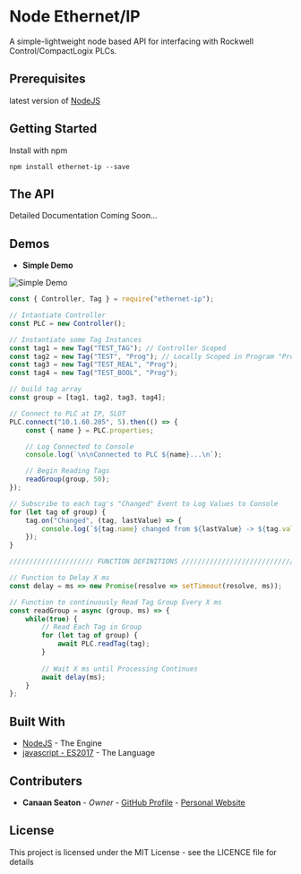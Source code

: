
# Node Ethernet/IP

A simple-lightweight node based API for interfacing with Rockwell Control/CompactLogix PLCs.

## Prerequisites

latest version of [NodeJS](https://nodejs.org/en/)

## Getting Started

Install with npm

```
npm install ethernet-ip --save
```
## The API

Detailed Documentation Coming Soon...

## Demos

- **Simple Demo**

![Simple Demo](http://f.cl.ly/items/3w452r3v3i1s0Z1f2X11/Screen%20recording%202018-03-06%20at%2004.58.30%20PM.gif)

```javascript
const { Controller, Tag } = require("ethernet-ip");

// Intantiate Controller
const PLC = new Controller();

// Instantiate some Tag Instances
const tag1 = new Tag("TEST_TAG"); // Controller Scoped
const tag2 = new Tag("TEST", "Prog"); // Locally Scoped in Program "Prog"
const tag3 = new Tag("TEST_REAL", "Prog");
const tag4 = new Tag("TEST_BOOL", "Prog");

// build tag array
const group = [tag1, tag2, tag3, tag4];

// Connect to PLC at IP, SLOT
PLC.connect("10.1.60.205", 5).then(() => {
    const { name } = PLC.properties;

    // Log Connected to Console
    console.log(`\n\nConnected to PLC ${name}...\n`);

    // Begin Reading Tags
    readGroup(group, 50);
});

// Subscribe to each tag's "Changed" Event to Log Values to Console
for (let tag of group) {
    tag.on("Changed", (tag, lastValue) => {
        console.log(`${tag.name} changed from ${lastValue} -> ${tag.value}`);
    });
}

///////////////////// FUNCTION DEFINITIONS ////////////////////////////////////////

// Function to Delay X ms
const delay = ms => new Promise(resolve => setTimeout(resolve, ms));

// Function to continuously Read Tag Group Every X ms
const readGroup = async (group, ms) => {
    while(true) {
        // Read Each Tag in Group
        for (let tag of group) {
            await PLC.readTag(tag);
        }
    
        // Wait X ms until Processing Continues
        await delay(ms);
    }
};
```

## Built With

* [NodeJS](https://nodejs.org/en/) - The Engine
* [javascript - ES2017](https://maven.apache.org/) - The Language

## Contributers

* **Canaan Seaton** - *Owner* - [GitHub Profile](https://github.com/cmseaton42) - [Personal Website](http://www.canaanseaton.com/)

## License

This project is licensed under the MIT License - see the LICENCE file for details

